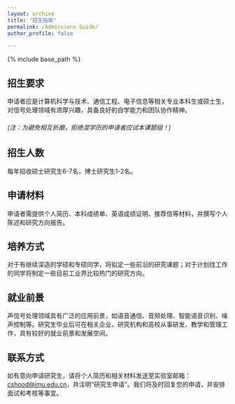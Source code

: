 ```yaml
---
layout: archive
title: "招生指南"
permalink: /Admissions_Guide/
author_profile: false

---
```


{% include base_path %}



## 招生要求

申请者应是计算机科学与技术、通信工程、电子信息等相关专业本科生或硕士生，对信号处理领域有浓厚兴趣，具备良好的自学能力和团队协作精神。

######  *(注：为避免相互折磨，拒绝混学历的申请者应试本课题组！)*

## 招生人数

每年招收硕士研究生6-7名，博士研究生1-2名。

## 申请材料

申请者需提供个人简历、本科成绩单、英语成绩证明、推荐信等材料，并撰写个人陈述和研究方向报告。

## 培养方式

对于有继续深造的学硕和专硕同学，将拟定一些前沿的研究课题；对于计划找工作的同学将制定一些目前工业界比较热门的研究方向。

## 就业前景

声信号处理领域具有广泛的应用前景，如语音通信、音频处理、智能语音识别、噪声控制等。研究生毕业后可在相关企业、研究机构和高校从事研发、教学和管理工作，具有较好的就业前景和发展空间。

## 联系方式

如有意向申请研究生，请将个人简历和相关材料发送至实验室邮箱：cshood@imu.edu.cn，并注明“研究生申请”。我们将及时回复您的申请，并安排面试和考核等事宜。



